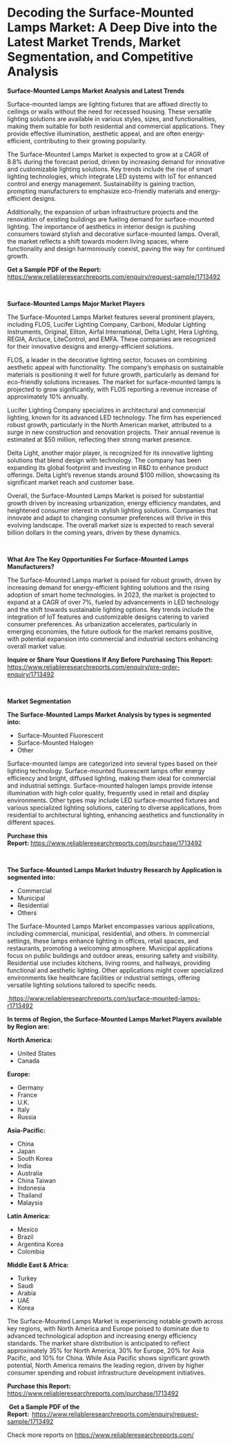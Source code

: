 <p><h1>Decoding the Surface-Mounted Lamps Market: A Deep Dive into the Latest Market Trends, Market Segmentation, and Competitive Analysis</h1></p><p><strong>Surface-Mounted Lamps Market Analysis and Latest Trends</strong></p>
<p><p>Surface-mounted lamps are lighting fixtures that are affixed directly to ceilings or walls without the need for recessed housing. These versatile lighting solutions are available in various styles, sizes, and functionalities, making them suitable for both residential and commercial applications. They provide effective illumination, aesthetic appeal, and are often energy-efficient, contributing to their growing popularity.</p><p>The Surface-Mounted Lamps Market is expected to grow at a CAGR of 8.8% during the forecast period, driven by increasing demand for innovative and customizable lighting solutions. Key trends include the rise of smart lighting technologies, which integrate LED systems with IoT for enhanced control and energy management. Sustainability is gaining traction, prompting manufacturers to emphasize eco-friendly materials and energy-efficient designs. </p><p>Additionally, the expansion of urban infrastructure projects and the renovation of existing buildings are fueling demand for surface-mounted lighting. The importance of aesthetics in interior design is pushing consumers toward stylish and decorative surface-mounted lamps. Overall, the market reflects a shift towards modern living spaces, where functionality and design harmoniously coexist, paving the way for continued growth.</p></p>
<p><strong>Get a Sample PDF of the Report:&nbsp;</strong> <a href="https://www.reliableresearchreports.com/enquiry/request-sample/1713492?utm_campaign=2793&utm_medium=2&utm_source=Github&utm_content=ia&utm_term=28022025&utm_id=surface-mounted-lamps">https://www.reliableresearchreports.com/enquiry/request-sample/1713492</a></p>
<p>&nbsp;</p>
<p><strong>Surface-Mounted Lamps Major Market Players</strong></p>
<p><p>The Surface-Mounted Lamps Market features several prominent players, including FLOS, Lucifer Lighting Company, Cariboni, Modular Lighting Instruments, Original, Eliton, Airfal International, Delta Light, Hera Lighting, REGIA, Arcluce, LiteControl, and EMFA. These companies are recognized for their innovative designs and energy-efficient solutions.</p><p>FLOS, a leader in the decorative lighting sector, focuses on combining aesthetic appeal with functionality. The company’s emphasis on sustainable materials is positioning it well for future growth, particularly as demand for eco-friendly solutions increases. The market for surface-mounted lamps is projected to grow significantly, with FLOS reporting a revenue increase of approximately 10% annually.</p><p>Lucifer Lighting Company specializes in architectural and commercial lighting, known for its advanced LED technology. The firm has experienced robust growth, particularly in the North American market, attributed to a surge in new construction and renovation projects. Their annual revenue is estimated at $50 million, reflecting their strong market presence.</p><p>Delta Light, another major player, is recognized for its innovative lighting solutions that blend design with technology. The company has been expanding its global footprint and investing in R&D to enhance product offerings. Delta Light’s revenue stands around $100 million, showcasing its significant market reach and customer base.</p><p>Overall, the Surface-Mounted Lamps Market is poised for substantial growth driven by increasing urbanization, energy efficiency mandates, and heightened consumer interest in stylish lighting solutions. Companies that innovate and adapt to changing consumer preferences will thrive in this evolving landscape. The overall market size is expected to reach several billion dollars in the coming years, driven by these dynamics.</p></p>
<p>&nbsp;</p>
<p><strong>What Are The Key Opportunities For Surface-Mounted Lamps Manufacturers?</strong></p>
<p><p>The Surface-Mounted Lamps market is poised for robust growth, driven by increasing demand for energy-efficient lighting solutions and the rising adoption of smart home technologies. In 2023, the market is projected to expand at a CAGR of over 7%, fueled by advancements in LED technology and the shift towards sustainable lighting options. Key trends include the integration of IoT features and customizable designs catering to varied consumer preferences. As urbanization accelerates, particularly in emerging economies, the future outlook for the market remains positive, with potential expansion into commercial and industrial sectors enhancing overall market value.</p></p>
<p><strong>Inquire or Share Your Questions If Any Before Purchasing This Report:</strong> <a href="https://www.reliableresearchreports.com/enquiry/pre-order-enquiry/1713492?utm_campaign=2793&utm_medium=2&utm_source=Github&utm_content=ia&utm_term=28022025&utm_id=surface-mounted-lamps">https://www.reliableresearchreports.com/enquiry/pre-order-enquiry/1713492</a></p>
<p>&nbsp;</p>
<p><strong>Market Segmentation</strong></p>
<p><strong>The Surface-Mounted Lamps Market Analysis by types is segmented into:</strong></p>
<p><ul><li>Surface-Mounted Fluorescent</li><li>Surface-Mounted Halogen</li><li>Other</li></ul></p>
<p><p>Surface-mounted lamps are categorized into several types based on their lighting technology. Surface-mounted fluorescent lamps offer energy efficiency and bright, diffused lighting, making them ideal for commercial and industrial settings. Surface-mounted halogen lamps provide intense illumination with high color quality, frequently used in retail and display environments. Other types may include LED surface-mounted fixtures and various specialized lighting solutions, catering to diverse applications, from residential to architectural lighting, enhancing aesthetics and functionality in different spaces.</p></p>
<p><strong>Purchase this Report:&nbsp;</strong><a href="https://www.reliableresearchreports.com/purchase/1713492?utm_campaign=2793&utm_medium=2&utm_source=Github&utm_content=ia&utm_term=28022025&utm_id=surface-mounted-lamps">https://www.reliableresearchreports.com/purchase/1713492</a></p>
<p>&nbsp;</p>
<p><strong>The Surface-Mounted Lamps Market Industry Research by Application is segmented into:</strong></p>
<p><ul><li>Commercial</li><li>Municipal</li><li>Residential</li><li>Others</li></ul></p>
<p><p>The Surface-Mounted Lamps Market encompasses various applications, including commercial, municipal, residential, and others. In commercial settings, these lamps enhance lighting in offices, retail spaces, and restaurants, promoting a welcoming atmosphere. Municipal applications focus on public buildings and outdoor areas, ensuring safety and visibility. Residential use includes kitchens, living rooms, and hallways, providing functional and aesthetic lighting. Other applications might cover specialized environments like healthcare facilities or industrial settings, offering versatile lighting solutions tailored to specific needs.</p></p>
<p><a href="https://www.reliableresearchreports.com/surface-mounted-lamps-r1713492?utm_campaign=2793&utm_medium=2&utm_source=Github&utm_content=ia&utm_term=28022025&utm_id=surface-mounted-lamps">&nbsp;https://www.reliableresearchreports.com/surface-mounted-lamps-r1713492</a></p>
<p><strong>In terms of Region, the Surface-Mounted Lamps Market Players available by Region are:</strong></p>
<p>
    <p> <strong> North America: </strong>
        <ul>
            <li>United States</li>
            <li>Canada</li>
        </ul>
        </p> 
    <p> <strong> Europe: </strong>
        <ul>
            <li>Germany</li>
            <li>France</li>
            <li>U.K.</li>
            <li>Italy</li>
            <li>Russia</li>
        </ul>
        </p> 
    <p> <strong> Asia-Pacific: </strong>
        <ul>
            <li>China</li>
            <li>Japan</li>
            <li>South Korea</li>
            <li>India</li>
            <li>Australia</li>
            <li>China Taiwan</li>
            <li>Indonesia</li>
            <li>Thailand</li>
            <li>Malaysia</li>
        </ul>
        </p> 
    <p> <strong> Latin America: </strong>
        <ul>
            <li>Mexico</li>
            <li>Brazil</li>
            <li>Argentina Korea</li>
            <li>Colombia</li>
        </ul>
        </p> 
    <p> <strong> Middle East & Africa: </strong>
        <ul>
            <li>Turkey</li>
            <li>Saudi</li>
            <li>Arabia</li>
            <li>UAE</li>
            <li>Korea</li>
        </ul>
    </p>
    </p>
<p><p>The Surface-Mounted Lamps Market is experiencing notable growth across key regions, with North America and Europe poised to dominate due to advanced technological adoption and increasing energy efficiency standards. The market share distribution is anticipated to reflect approximately 35% for North America, 30% for Europe, 20% for Asia Pacific, and 10% for China. While Asia Pacific shows significant growth potential, North America remains the leading region, driven by higher consumer spending and robust infrastructure development initiatives.</p></p>
<p><strong>Purchase this Report: </strong><a href="https://www.reliableresearchreports.com/purchase/1713492?utm_campaign=2793&utm_medium=2&utm_source=Github&utm_content=ia&utm_term=28022025&utm_id=surface-mounted-lamps">https://www.reliableresearchreports.com/purchase/1713492</a></p>
<p>&nbsp;<strong>Get a Sample PDF of the Report:&nbsp;&nbsp;</strong><a href="https://www.reliableresearchreports.com/enquiry/request-sample/1713492?utm_campaign=2793&utm_medium=2&utm_source=Github&utm_content=ia&utm_term=28022025&utm_id=surface-mounted-lamps">https://www.reliableresearchreports.com/enquiry/request-sample/1713492</a></p>
<p><strong></strong></p>
<p>Check more reports on <a href="https://www.reliableresearchreports.com/?utm_campaign=2793&utm_medium=2&utm_source=Github&utm_content=ia&utm_term=28022025&utm_id=surface-mounted-lamps">https://www.reliableresearchreports.com/</a></p>